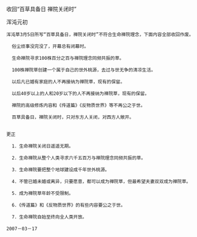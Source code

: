 收回“百草具备日 禅院关闭时”

浑沌元初


    浑沌草3月5日所写“百草具备日，禅院关闭时”不符合生命禅院理念，下面内容全部收回作废。

      俗尘烦事没完没了，开幕总有闭幕时。

      生命禅院寻求100株百分之百与禅院理念同频共振的草。
 
      100株禅院草创建一个属于自己的世外桃源，去过与世无争的清凉生活。

      以后凡已婚有家庭的人不再接纳为禅院草，现有的保留。

      以后40岁以上的人和20岁以下的人不再接纳为禅院草，现有的保留。

      禅院的高级修炼内容和《传道篇》《反物质世界》等不再公之于世。

      百草具备日，禅院关闭时，只对东方人关闭，对西方人敞开。


    更正

      1．生命禅院关闭日遥遥无期。

      2．生命禅院从整个人类寻求六千五百万与禅院理念同频共振的草。

      3．生命禅院要把整个地球建设成千年世外桃源。

      4．不管已婚未婚或离异，只要愿意，都可以成为禅院草，但最希望夫妻双双成为禅院草。

      5．成为禅院草年龄不受限制。

      6．《传道篇》和《反物质世界》的有些内容要公之于世。

      7．生命禅院自始至终向全人类开放。 

    2007－03－17



